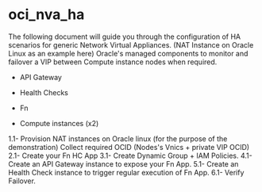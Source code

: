# oci_nva_ha

The following document will guide you through the configuration of HA scenarios for generic Network Virtual Appliances. (NAT Instance on Oracle Linux as an example here) 
 Oracle's managed components to monitor and failover a VIP between Compute instance nodes when required.  

- API Gateway 
- Health Checks
- Fn

- Compute instances (x2) 

1.1- Provision NAT instances on Oracle linux (for the purpose of the demonstration)
      Collect required OCID (Nodes's Vnics + private VIP OCID) 
2.1- Create your Fn HC App
3.1- Create Dynamic Group + IAM Policies.
4.1- Create an API Gateway instance to expose your Fn App. 
5.1- Create an Health Check instance to trigger regular execution of Fn App.
6.1- Verify Failover.  

